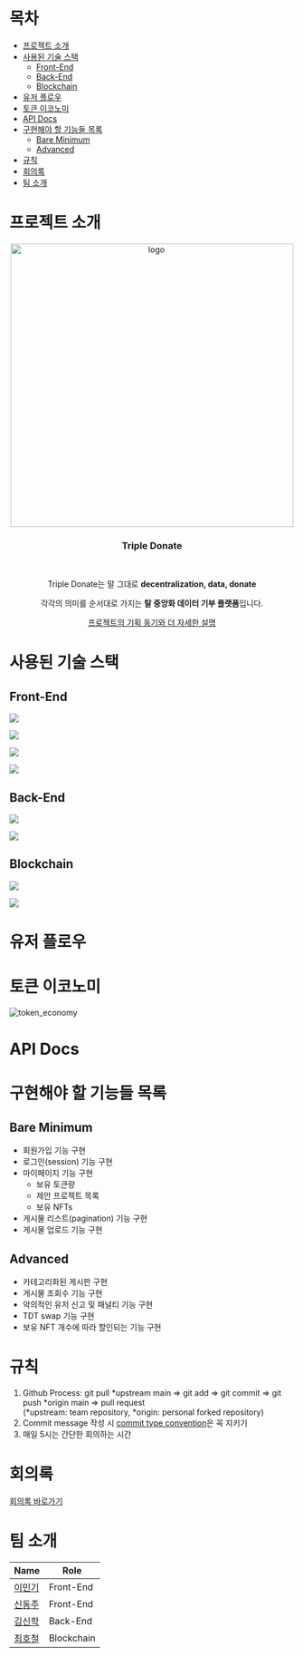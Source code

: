 # 목차

- [프로젝트 소개](#프로젝트-소개)
- [사용된 기술 스택](#사용된-기술-스택)
  - [Front-End](#front-end)
  - [Back-End](#back-end)
  - [Blockchain](#blockchain)
- [유저 플로우](#유저-플로우)
- [토큰 이코노미](#토큰-이코노미)
- [API Docs](#api-docs)
- [구현해야 할 기능들 목록](#구현해야-할-기능들-목록)
  - [Bare Minimum](#bare-minimum)
  - [Advanced](#advanced)
- [규칙](#규칙)
- [회의록](#회의록)
- [팀 소개](#팀-소개)

# 프로젝트 소개

<div align="center">
<img src="https://user-images.githubusercontent.com/60258527/157661452-39133fd7-7a88-4705-83b6-e3a33521b5d5.png" alt="logo" width="500">
<h3>Triple Donate</h3>
<br>
<p>Triple Donate는 말 그대로 <b>decentralization, data, donate</b></p>
<p>각각의 의미를 순서대로 가지는 <b>탈 중앙화 데이터 기부 플랫폼</b>입니다.</p>

[프로젝트의 기획 동기와 더 자세한 설명](./introduction_detail.md)

</div>

# 사용된 기술 스택

## Front-End

![](https://img.shields.io/badge/front_end-javascript-yellow?style=for-the-badge&logo=javascript)

![](https://img.shields.io/badge/front_end-react-skyblue?style=for-the-badge&logo=react)

![](https://img.shields.io/badge/front_end-mui-blue?style=for-the-badge&logo=mui)

![](https://img.shields.io/badge/💅%20front_end-styled_components-purple?style=for-the-badge)

## Back-End

![](https://img.shields.io/badge/back_end-express-green?style=for-the-badge&logo=express)

![](https://img.shields.io/badge/back_end-mongodb-olive?style=for-the-badge&logo=mongodb)

## Blockchain

![](https://img.shields.io/badge/blockchain-solidity-red?style=for-the-badge&logo=solidity)

![](https://img.shields.io/badge/blockchain-caver_js-orange?style=for-the-badge)

# 유저 플로우

# 토큰 이코노미

![token_economy](https://user-images.githubusercontent.com/60258527/158715597-dfc0a36c-fe14-4f79-af9b-74192f4d5cf2.jpg)

# API Docs

# 구현해야 할 기능들 목록

## Bare Minimum

- 회원가입 기능 구현
- 로그인(session) 기능 구현
- 마이페이지 기능 구현
  - 보유 토큰량
  - 제안 프로젝트 목록
  - 보유 NFTs
- 게시물 리스트(pagination) 기능 구현
- 게시물 업로드 기능 구현

## Advanced

- 카테고리화된 게시판 구현
- 게시물 조회수 기능 구현
- 악의적인 유저 신고 및 패널티 기능 구현
- TDT swap 기능 구현
- 보유 NFT 개수에 따라 할인되는 기능 구현

# 규칙

1. Github Process: git pull *upstream main => git add => git commit => git push *origin main => pull request
   <br>
   (*upstream: team repository, *origin: personal forked repository)
2. Commit message 작성 시 [commit type convention](https://github.com/pvdlg/conventional-commit-types)은 꼭 지키기
3. 매일 5시는 간단한 회의하는 시간

# 회의록

[회의록 바로가기](./meeting_minutes.md)

# 팀 소개

<table>
	<thead>
		<tr>
			<th>Name</th>
			<th>Role</th>
		</tr>
	</thead>
	<tbody>
		<tr>
			<td>
				<a href="https://github.com/mingi3442">이민기</a>
			</td>
			<td>Front-End</td>
		</tr>
		<tr>
			<td>
				<a href="https://github.com/djshinnn">신동주</a>
			</td>
			<td>Front-End</td>
		</tr>
		<tr>
			<td>
				<a href="https://github.com/Colvet">김신학</a>
			</td>
			<td>Back-End</td>
		</tr>
		<tr>
			<td>
				<a href="https://github.com/choihocheol">최호철</a>
			</td>
			<td>Blockchain</td>
		</tr>
	</tbody>
</table>
